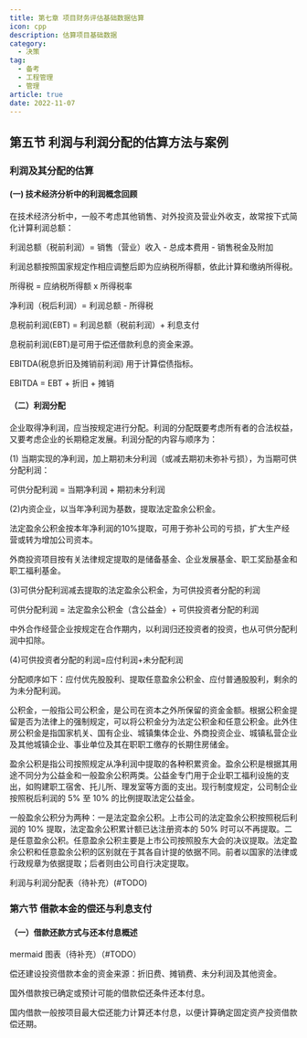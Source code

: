```yaml
---
title: 第七章 项目财务评估基础数据估算
icon: cpp
description: 估算项目基础数据
category:
  - 决策
tag:
  - 备考
  - 工程管理
  - 管理
article: true
date: 2022-11-07
---
```


## 第五节 利润与利润分配的估算方法与案例

### 利润及其分配的估算

#### (一) 技术经济分析中的利润概念回顾

在技术经济分析中，一般不考虑其他销售、对外投资及营业外收支，故常按下式简化计算利润总额：

利润总额（税前利润）= 销售（营业）收入 - 总成本费用 - 销售税金及附加

利润总额按照国家规定作相应调整后即为应纳税所得额，依此计算和缴纳所得税。

所得税 = 应纳税所得额 x 所得税率

净利润（税后利润）= 利润总额 - 所得税

息税前利润(EBT) = 利润总额（税前利润）+ 利息支付

息税前利润(EBT)是可用于偿还借款利息的资金来源。

EBITDA(税息折旧及摊销前利润) 用于计算偿债指标。

EBITDA = EBT + 折旧 + 摊销

#### （二）利润分配

企业取得净利润，应当按规定进行分配。利润的分配既要考虑所有者的合法权益，又要考虑企业的长期稳定发展。利润分配的内容与顺序为：

(1) 当期实现的净利润，加上期初未分利润（或减去期初未弥补亏损），为当期可供分配利润：

可供分配利润 = 当期净利润 + 期初未分利润

(2)内资企业，以当年净利润为基数，提取法定盈余公积金。

法定盈余公积金按本年净利润的10%提取，可用于弥补公司的亏损，扩大生产经营或转为增加公司资本。

外商投资项目按有关法律规定提取的是储备基金、企业发展基金、职工奖励基金和职工福利基金。

(3)可供分配利润减去提取的法定盈余公积金，为可供投资者分配的利润

可供分配利润 = 法定盈余公积金（含公益金）+ 可供投资者分配的利润

中外合作经营企业按规定在合作期内，以利润归还投资者的投资，也从可供分配利润中扣除。

(4)可供投资者分配的利润=应付利润+未分配利润

分配顺序如下：应付优先股股利、提取任意盈余公积金、应付普通股股利，剩余的为未分配利润。

公积金，一般指公司公积金，是公司在资本之外所保留的资金金额。根据公积金提留是否为法律上的强制规定，可以将公积金分为法定公积金和任意公积金。此外住房公积金是指国家机关、国有企业、城镇集体企业、外商投资企业、城镇私营企业及其他城镇企业、事业单位及其在职职工缴存的长期住房储金。

盈余公积是指公司按照规定从净利润中提取的各种积累资金。盈余公积是根据其用途不同分为公益金和一般盈余公积两类。公益金专门用于企业职工福利设施的支出，如购建职工宿舍、托儿所、理发室等方面的支出。现行制度规定，公司制企业按照税后利润的 5% 至 10% 的比例提取法定公益金。

一般盈余公积分为两种：一是法定盈余公积。上市公司的法定盈余公积按照税后利润的 10% 提取，法定盈余公积累计额已达注册资本的 50% 时可以不再提取。二是任意盈余公积。任意盈余公积主要是上市公司按照股东大会的决议提取。法定盈余公积和任意盈余公积的区别就在于其各自计提的依据不同。前者以国家的法律或行政规章为依据提取；后者则由公司自行决定提取。

利润与利润分配表（待补充）(#TODO)

### 第六节 借款本金的偿还与利息支付

#### （一）借款还款方式与还本付息概述

mermaid 图表（待补充）（#TODO）

偿还建设投资借款本金的资金来源：折旧费、摊销费、未分利润及其他资金。

国外借款按已确定或预计可能的借款偿还条件还本付息。

国内借款一般按项目最大偿还能力计算还本付息，以便计算确定固定资产投资借款偿还期。

